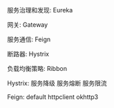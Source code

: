 服务治理和发现: Eureka

网关: Gateway

服务通信: Feign

断路器: Hystrix

负载均衡策略: Ribbon



Hystrix: 服务降级 服务熔断 服务限流

Feign: default httpclient okhttp3

